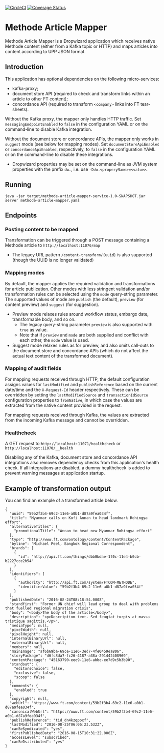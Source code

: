 [![CircleCI](https://circleci.com/gh/Financial-Times/methode-article-mapper.svg?style=svg)](https://circleci.com/gh/Financial-Times/methode-article-mapper) [![Coverage Status](https://coveralls.io/repos/github/Financial-Times/methode-article-mapper/badge.svg)](https://coveralls.io/github/Financial-Times/methode-article-mapper)

# Methode Article Mapper
Methode Article Mapper is a Dropwizard application which receives native Methode content (either from a Kafka topic or HTTP) and maps articles into content according to UPP JSON format.

## Introduction
This application has optional dependencies on the following micro-services:
* kafka-proxy;
* document store API (required to check and transform links within an article to other FT content);
* concordance API (required to transform `<company>` links into FT tear-sheets).

Without the Kafka proxy, the mapper only handles HTTP traffic. Set `messagingEndpointEnabled` to `false` in the configuration YAML or on the command-line to disable Kafka integration.

Without the document store or concordance APIs, the mapper only works in `suggest` mode (see below for mapping modes). Set `documentStoreApiEnabled` or `concordanceApiEnabled`, respectively, to `false` in the configuration YAML or on the command-line to disable these integrations.

* Dropwizard properties may be set on the command-line as JVM system properties with the prefix `dw.`, i.e. use `-Ddw.<properyName>=<value>`.

## Running

`java -jar target/methode-article-mapper-service-1.0-SNAPSHOT.jar server methode-article-mapper.yaml`

## Endpoints

### Posting content to be mapped

Transformation can be triggered through a POST message containing a Methode article to `http://localhost:11070/map`
* The legacy URL pattern `/content-transform/{uuid}` is also supported (though the UUID is no longer validated)

### Mapping modes
By default, the mapper applies the required validation and transformations for article publication. Other modes with less stringent validation and/or transformation rules can be selected using the `mode` query-string parameter. The supported values of mode are `publish` (the default), `preview` (for content preview) and `suggest` (for suggestion).
* Preview mode relaxes rules around workflow status, embargo date, transformable body, and so on.
    * The legacy query-string parameter `preview` is also supported with `true` as value.
    * Note that if `preview` and `mode` are both supplied and conflict with each other, the `mode` value is used. 
* Suggest mode relaxes rules as for preview, and also omits call-outs to the document store and concordance APIs (which do not affect the actual text content of the transformed document).

### Mapping of audit fields
For mapping requests received through HTTP, the default configuration assigns values for `lastModified` and `publishReference` based on the current date/time and the `X-Request-Id` header respectively. These can be overridden by setting the `lastModifiedSource` and `transactionIdSource` configuration properties to `fromNative`, in which case the values are extracted from the native content provided in the request.

For mapping requests received through Kafka, the values are extracted from the incoming Kafka message and cannot be overridden.

### Healthcheck

A GET request to `http://localhost:11071/healthcheck` or `http://localhost:11070/__health`

Disabling any of the Kafka, document store and concordance API integrations also removes dependency checks from this application's health check. If all integrations are disabled, a dummy healthcheck is added to prevent warning messages at application startup.

## Example of transformation output 

You can find an example of a transformed article below. 

```
{
  "uuid": "59b2f3b4-69c2-11e6-a0b1-d87a9fea034f",
  "title": "Myanmar calls on Kofi Annan to head landmark Rohingya effort",
  "alternativeTitles": {
    "promotionalTitle": "Annan to head new Myanmar Rohingya effort"
  },
  "type": "http://www.ft.com/ontology/content/ContentPackage",
  "byline": "Michael Peel, Bangkok Regional Correspondent",
  "brands": [
    {
      "id": "http://api.ft.com/things/dbb0bdae-1f0c-11e4-b0cb-b2227cce2b54"
    }
  ],
  "identifiers": [
    {
      "authority": "http://api.ft.com/system/FTCOM-METHODE",
      "identifierValue": "59b2f3b4-69c2-11e6-a0b1-d87a9fea034f"
    }
  ],
  "publishedDate": "2016-08-24T08:18:54.000Z",
  "standfirst": "Former UN chief will lead group to deal with problems that fuelled regional migration crisis",
  "body": "<body>The body of the article</body>",
  "description": "<p>Description text. Sed feugiat turpis at massa tristique sagittis.</p>",
  "mediaType": null,
  "pixelWidth": null,
  "pixelHeight": null,
  "internalBinaryUrl": null,
  "externalBinaryUrl": null,
  "members": null,
  "mainImage": "af6b69ba-69ce-11e6-3ed7-4fe0459ea806",
  "storyPackage": "d6fc8da7-fc26-4187-a38a-291442408969",
  "contentPackage": "45163790-eec9-11e6-abbc-ee7d9c5b3b90",
  "standout": {
    "editorsChoice": false,
    "exclusive": false,
    "scoop": false
  },
  "comments": {
    "enabled": true
  },
  "copyright": null,
  "webUrl": "https://www.ft.com/content/59b2f3b4-69c2-11e6-a0b1-d87a9fea034f",
  "canonicalWebUrl": "https://www.ft.com/content/59b2f3b4-69c2-11e6-a0b1-d87a9fea034f",
  "publishReference": "tid_dn4kzqpoxf",
  "lastModified": "2016-08-25T06:06:23.532Z",
  "canBeSyndicated": "yes",
  "firstPublishedDate": "2016-08-15T10:31:22.000Z",
  "accessLevel": "subscribed",
  "canBeDsitributed": "yes"
}
```
